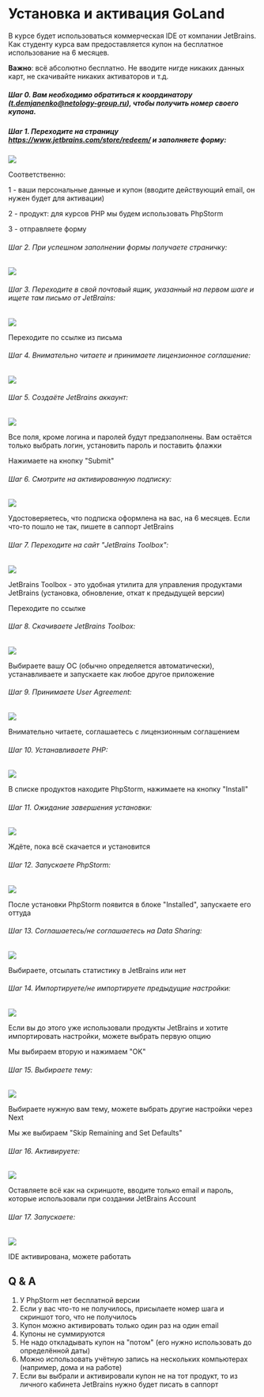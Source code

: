 # Установка и активация GoLand

В курсе будет использоваться коммерческая IDE от компании JetBrains. Как студенту курса вам предоставляется купон на бесплатное использование на 6 месяцев.

**Важно**: всё абсолютно бесплатно. Не вводите нигде никаких данных карт, не скачивайте никаких активаторов и т.д.

##### Шаг 0. Вам необходимо обратиться к координатору (t.demjanenko@netology-group.ru), чтобы получить номер своего купона.

##### Шаг 1. Переходите на страницу https://www.jetbrains.com/store/redeem/ и заполняете форму:

![](pic/step1.png)

Соответственно:

1 - ваши персональные данные и купон (вводите действующий email, он нужен будет для активации)

2 - продукт: для курсов PHP мы будем использовать PhpStorm

3 - отправляете форму

###### Шаг 2. При успешном заполнении формы получаете страничку:

![](pic/step2.png)

###### Шаг 3. Переходите в свой почтовый ящик, указанный на первом шаге и ищете там письмо от JetBrains:

![](pic/step3.png)

Переходите по ссылке из письма

###### Шаг 4. Внимательно читаете и принимаете лицензионное соглашение:

![](pic/step4.png)

###### Шаг 5. Создаёте JetBrains аккаунт:

![](pic/step5.png)

Все поля, кроме логина и паролей будут предзаполнены. Вам остаётся только выбрать логин, установить пароль и поставить флажки

Нажимаете на кнопку "Submit"

###### Шаг 6. Смотрите на активированную подписку:

![](pic/step6.png)

Удостоверяетесь, что подписка оформлена на вас, на 6 месяцев. Если что-то пошло не так, пишете в саппорт JetBrains

###### Шаг 7. Переходите на сайт "JetBrains Toolbox":

![](pic/step7.png)

JetBrains Toolbox - это удобная утилита для управления продуктами JetBrains (установка, обновление, откат к предыдущей версии)

Переходите по ссылке

###### Шаг 8. Скачиваете JetBrains Toolbox:

![](pic/step8.png)

Выбираете вашу ОС (обычно определяется автоматически), устанавливаете и запускаете как любое другое приложение

###### Шаг 9. Принимаете User Agreement:

![](pic/step9.png)

Внимательно читаете, соглашаетесь с лицензионным соглашением

###### Шаг 10. Устанавливаете PHP:

![](pic/step10.png)

В списке продуктов находите PhpStorm, нажимаете на кнопку "Install"

###### Шаг 11. Ожидание завершения установки:

![](pic/step11.png)

Ждёте, пока всё скачается и установится

###### Шаг 12. Запускаете PhpStorm:

![](pic/step12.png)

После установки PhpStorm появится в блоке "Installed", запускаете его оттуда

###### Шаг 13. Соглашаетесь/не соглашаетесь на Data Sharing:

![](pic/step13.png)

Выбираете, отсылать статистику в JetBrains или нет

###### Шаг 14. Импортируете/не импортируете предыдущие настройки:

![](pic/step14.png)

Если вы до этого уже использовали продукты JetBrains и хотите импортировать настройки, можете выбрать первую опцию

Мы выбираем вторую и нажимаем "OK"

###### Шаг 15. Выбираете тему:

![](pic/step15.png)

Выбираете нужную вам тему, можете выбрать другие настройки через Next

Мы же выбираем "Skip Remaining and Set Defaults"

###### Шаг 16. Активируете:

![](pic/step16.png)

Оставляете всё как на скриншоте, вводите только email и пароль, которые использовали при создании JetBrains Account

###### Шаг 17. Запускаете:

![](pic/step17.png)

IDE активирована, можете работать

## Q & A

1. У PhpStorm нет бесплатной версии
1. Если у вас что-то не получилось, присылаете номер шага и скриншот того, что не получилось
1. Купон можно активировать только один раз на один email
1. Купоны не суммируются
1. Не надо откладывать купон на "потом" (его нужно использовать до определённой даты)
1. Можно использовать учётную запись на нескольких компьютерах (например, дома и на работе)
1. Если вы выбрали и активировали купон не на тот продукт, то из личного кабинета JetBrains нужно будет писать в саппорт
